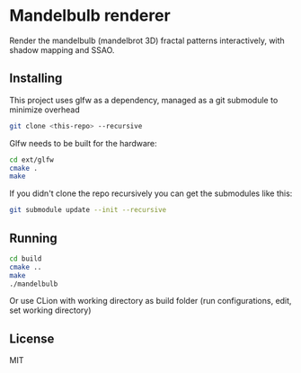 # Mandelbulb renderer
Render the mandelbulb (mandelbrot 3D) fractal patterns interactively, with shadow mapping and SSAO.

## Installing
This project uses glfw as a dependency, managed as a git submodule to minimize overhead

```sh
git clone <this-repo> --recursive
```

Glfw needs to be built for the hardware:  
```sh
cd ext/glfw
cmake .
make
```

If you didn't clone the repo recursively you can get the submodules like this:
```sh
git submodule update --init --recursive
```

## Running
```sh
cd build
cmake ..
make
./mandelbulb
```

Or use CLion with working directory as build folder (run configurations, edit, set working directory)

## License
MIT


